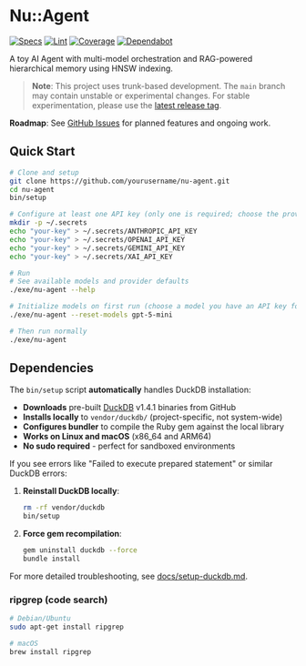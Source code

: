 # Nu::Agent

[![Specs](https://github.com/mgreenly/nu-agent/actions/workflows/ci.yml/badge.svg)](https://github.com/mgreenly/nu-agent/actions/workflows/ci.yml)
[![Lint](https://github.com/mgreenly/nu-agent/actions/workflows/lint.yml/badge.svg)](https://github.com/mgreenly/nu-agent/actions/workflows/lint.yml)
[![Coverage](https://github.com/mgreenly/nu-agent/actions/workflows/coverage.yml/badge.svg)](https://github.com/mgreenly/nu-agent/actions/workflows/coverage.yml)
[![Dependabot](https://img.shields.io/badge/dependabot-enabled-025E8C?logo=dependabot)](https://github.com/mgreenly/nu-agent/blob/main/.github/dependabot.yml)

A toy AI Agent with multi-model orchestration and RAG-powered hierarchical memory using HNSW indexing.

> **Note**: This project uses trunk-based development. The `main` branch may contain unstable or experimental changes. For stable experimentation, please use the [latest release tag](https://github.com/mgreenly/nu-agent/tags).

**Roadmap**: See [GitHub Issues](https://github.com/mgreenly/nu-agent/issues) for planned features and ongoing work.

## Quick Start

```bash
# Clone and setup
git clone https://github.com/yourusername/nu-agent.git
cd nu-agent
bin/setup

# Configure at least one API key (only one is required; choose the provider that matches your model)
mkdir -p ~/.secrets
echo "your-key" > ~/.secrets/ANTHROPIC_API_KEY
echo "your-key" > ~/.secrets/OPENAI_API_KEY
echo "your-key" > ~/.secrets/GEMINI_API_KEY
echo "your-key" > ~/.secrets/XAI_API_KEY

# Run
# See available models and provider defaults
./exe/nu-agent --help

# Initialize models on first run (choose a model you have an API key for)
./exe/nu-agent --reset-models gpt-5-mini

# Then run normally
./exe/nu-agent
```

## Dependencies

The `bin/setup` script **automatically** handles DuckDB installation:

- **Downloads** pre-built [DuckDB](https://duckdb.org/) v1.4.1 binaries from GitHub
- **Installs locally** to `vendor/duckdb/` (project-specific, not system-wide)
- **Configures bundler** to compile the Ruby gem against the local library
- **Works on Linux and macOS** (x86_64 and ARM64)
- **No sudo required** - perfect for sandboxed environments

If you see errors like "Failed to execute prepared statement" or similar DuckDB errors:

1. **Reinstall DuckDB locally**:
   ```bash
   rm -rf vendor/duckdb
   bin/setup
   ```

2. **Force gem recompilation**:
   ```bash
   gem uninstall duckdb --force
   bundle install

For more detailed troubleshooting, see [docs/setup-duckdb.md](docs/setup-duckdb.md).

### ripgrep (code search)

```bash
# Debian/Ubuntu
sudo apt-get install ripgrep

# macOS
brew install ripgrep
```
